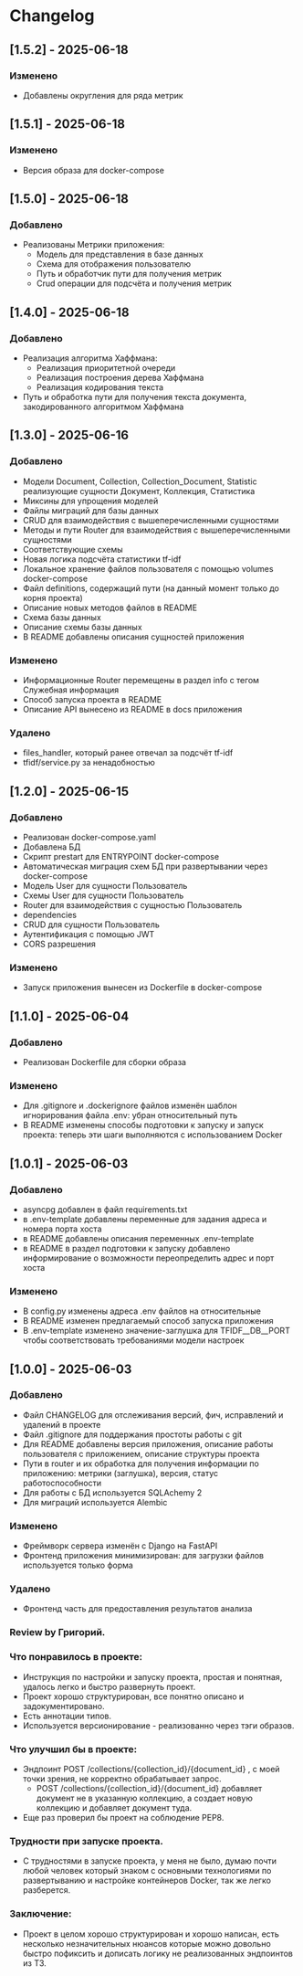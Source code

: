 # Changelog

## [1.5.2] - 2025-06-18

### Изменено
- Добавлены округления для ряда метрик

## [1.5.1] - 2025-06-18

### Изменено
- Версия образа для docker-compose

## [1.5.0] - 2025-06-18

### Добавлено

- Реализованы Метрики приложения:
  - Модель для представления в базе данных
  - Схема для отображения пользователю
  - Путь и обработчик пути для получения метрик
  - Crud операции для подсчёта и получения метрик

## [1.4.0] - 2025-06-18

### Добавлено

- Реализация алгоритма Хаффмана:
  - Реализация приоритетной очереди
  - Реализация построения дерева Хаффмана
  - Реализация кодирования текста
- Путь и обработка пути для получения текста документа, закодированного алгоритмом Хаффмана

## [1.3.0] - 2025-06-16

### Добавлено

- Модели Document, Collection, Collection_Document,
Statistic реализующие сущности Документ, Коллекция, 
Статистика
- Миксины для упрощения моделей
- Файлы миграций для базы данных
- CRUD для взаимодействия с вышеперечисленными сущностями
- Методы и пути Router для взаимодействия с вышеперечисленными сущностями
- Соответствующие схемы 
- Новая логика подсчёта статистики tf-idf
- Локальное хранение файлов пользователя с помощью volumes docker-compose
- Файл definitions, содержащий пути (на данный момент только
до корня проекта)
- Описание новых методов файлов в README
- Схема базы данных
- Описание схемы базы данных
- В README добавлены описания сущностей приложения

### Изменено

- Информационные Router перемещены в раздел info с тегом Служебная информация
- Способ запуска проекта в README
- Описание API вынесено из README в docs приложения

### Удалено

- files_handler, который ранее отвечал за подсчёт tf-idf
- tfidf/service.py за ненадобностью


## [1.2.0] - 2025-06-15

### Добавлено

- Реализован docker-compose.yaml
- Добавлена БД 
- Скрипт prestart для ENTRYPOINT docker-compose
- Автоматическая миграция схем БД 
при развертывании через docker-compose
- Модель User для сущности Пользователь
- Схемы User для сущности Пользователь
- Router для взаимодействия с сущностью Пользователь
- dependencies
- CRUD для сущности Пользователь
- Аутентификация с помощью JWT 
- CORS разрешения

### Изменено

- Запуск приложения вынесен из Dockerfile в docker-compose 

## [1.1.0] - 2025-06-04

### Добавлено

- Реализован Dockerfile для сборки образа

### Изменено

- Для .gitignore и .dockerignore файлов изменён шаблон игнорирования 
файла .env: убран относительный путь
- В README изменены способы подготовки к запуску и запуск проекта:
теперь эти шаги выполняются с использованием Docker

## [1.0.1] - 2025-06-03

### Добавлено

- asyncpg добавлен в файл requirements.txt
- в .env-template добавлены переменные для задания адреса и
номера порта хоста
- в README добавлены описания переменных .env-template
- в README в раздел подготовки к запуску добавлено информирование
о возможности переопределить адрес и порт хоста

### Изменено

- В config.py изменены адреса .env файлов на относительные
- В README изменен предлагаемый способ запуска приложения
- В .env-template изменено значение-заглушка для TFIDF__DB__PORT
чтобы соответствовать требованиями модели настроек

## [1.0.0] - 2025-06-03

### Добавлено

- Файл CHANGELOG для отслеживания версий, фич, исправлений и удалений в проекте
- Файл .gitignore для поддержания простоты работы с git
- Для README добавлены версия приложения, описание работы пользователя с приложением, 
описание структуры проекта
- Пути в router и их обработка для получения информации по приложению:
метрики (заглушка), версия, статус работоспособности
- Для работы с БД используется SQLAchemy 2
- Для миграций используется Alembic

### Изменено
- Фреймворк сервера изменён с Django на FastAPI
- Фронтенд приложения минимизирован: для загрузки файлов
используется только форма

### Удалено
- Фронтенд часть для предоставления результатов анализа



### Review by Григорий.

### Что понравилось в проекте:
- Инструкция по настройки и запуску проекта, простая и понятная, удалось легко и быстро развернуть проект.
- Проект хорошо структурирован, все понятно описано и задокументировано.
- Есть аннотации типов.
- Используется версионирование - реализованно через тэги образов.

### Что улучшил бы в проекте:
- Эндпоинт POST /collections/{collection_id}/{document_id} , с моей точки зрения, не корректно обрабатывает запрос.
  - POST /collections/{collection_id}/{document_id} добавляет документ не в указанную коллекцию, а создает новую коллекцию и добавляет документ туда.
- Еще раз проверил бы проект на соблюдение PEP8.

### Трудности при запуске проекта.
- С трудностями в запуске проекта, у меня не было, думаю почти любой человек который знаком с основными технологиями по развертыванию и настройке контейнеров Docker, так же легко разберется.

### Заключение:
- Проект в целом хорошо структурирован и хорошо написан, есть несколько незначительных нюансов которые можно довольно быстро пофиксить и дописать логику не реализованных эндпоинтов из ТЗ.